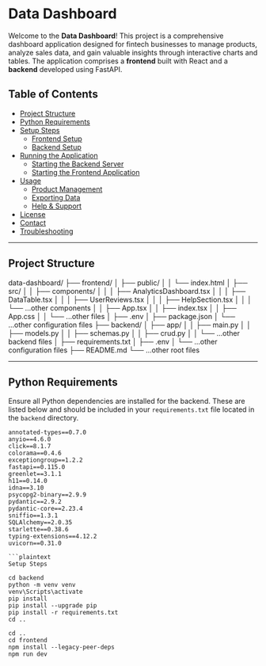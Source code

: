 # Data Dashboard

Welcome to the **Data Dashboard**! This project is a comprehensive dashboard application designed for fintech businesses to manage products, analyze sales data, and gain valuable insights through interactive charts and tables. The application comprises a **frontend** built with React and a **backend** developed using FastAPI.

## Table of Contents

- [Project Structure](#project-structure)
- [Python Requirements](#python-requirements)
- [Setup Steps](#setup-steps)
  - [Frontend Setup](#frontend-setup)
  - [Backend Setup](#backend-setup)
- [Running the Application](#running-the-application)
  - [Starting the Backend Server](#starting-the-backend-server)
  - [Starting the Frontend Application](#starting-the-frontend-application)
- [Usage](#usage)
  - [Product Management](#product-management)
  - [Exporting Data](#exporting-data)
  - [Help & Support](#help--support)
- [License](#license)
- [Contact](#contact)
- [Troubleshooting](#troubleshooting)

---

## Project Structure

data-dashboard/
├── frontend/
│   ├── public/
│   │   └── index.html
│   ├── src/
│   │   ├── components/
│   │   │   ├── AnalyticsDashboard.tsx
│   │   │   ├── DataTable.tsx
│   │   │   ├── UserReviews.tsx
│   │   │   ├── HelpSection.tsx
│   │   │   └── ...other components
│   │   ├── App.tsx
│   │   ├── index.tsx
│   │   ├── App.css
│   │   └── ...other files
│   ├── .env
│   ├── package.json
│   └── ...other configuration files
├── backend/
│   ├── app/
│   │   ├── main.py
│   │   ├── models.py
│   │   ├── schemas.py
│   │   ├── crud.py
│   │   └── ...other backend files
│   ├── requirements.txt
│   ├── .env
│   └── ...other configuration files
├── README.md
└── ...other root files

---

## Python Requirements

Ensure all Python dependencies are installed for the backend. These are listed below and should be included in your `requirements.txt` file located in the `backend` directory.

```plaintext
annotated-types==0.7.0
anyio==4.6.0
click==8.1.7
colorama==0.4.6
exceptiongroup==1.2.2
fastapi==0.115.0
greenlet==3.1.1
h11==0.14.0
idna==3.10
psycopg2-binary==2.9.9
pydantic==2.9.2
pydantic-core==2.23.4
sniffio==1.3.1
SQLAlchemy==2.0.35
starlette==0.38.6
typing-extensions==4.12.2
uvicorn==0.31.0

```plaintext
Setup Steps

cd backend
python -m venv venv
venv\Scripts\activate
pip install
pip install --upgrade pip
pip install -r requirements.txt
cd ..

cd ..
cd frontend
npm install --legacy-peer-deps
npm run dev